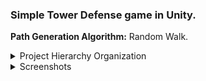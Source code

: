 ### Simple Tower Defense game in Unity.
 
**Path Generation Algorithm:** Random Walk.

<details>
<summary>
Project Hierarchy Organization
</summary>
<br>

![Main Menu](Assets/Imports/ScreenShots/hierarchy.png)

</details>

<details>
<summary>
Screenshots
</summary>
<br>

![Main Menu](Assets/Imports/ScreenShots/main_menu.png)

![Level 1](Assets/Imports/ScreenShots/level_img1.png)

![Level 1](Assets/Imports/ScreenShots/level_img2.png)

![Game Over](Assets/Imports/ScreenShots/game_over.png)

</details>

